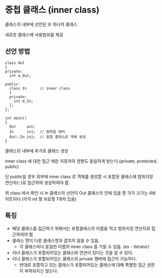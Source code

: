 # 중첩 클래스 (inner class)
클래스의 내부에 선언된 또 하나의 클래스

새로운 클래스에 사용범위를 제공

## 선언 방법
```
class Out
{
private:
  int m_Out;

public:
  class In      // inner class
  {
  private:
    int m_In; 
  };
};

int main()
{
  Out     out;
  In      in1;  // 컴파일 에러
  Out::In in2;  // 중첩 클래스로 객체 생성
}
```
클래스의 내부에 추가로 클래스 생성

inner class 에 대한 접근 제한 지정자의 영향도 동일하게 받는다.(private, protected, public)

단 public일 경우 외부에 inner class 로 객체를 생성할 시 포함된 클래스에 범위지정 연산자(::)로 접근하여 생성하여야 함.

위 class 에서 확인 시 In 클래스의 선언이 Out 클래스의 안에 있을 뿐 각각 크기는 4바이트이다 (각각 int 형 자료형 1개씩 있음)

## 특징
- 해당 클래스를 접근하기 위해서는 포함클래스의 이름을 적고 범위지정 연산자로 접근하여야 함
- 클래스 명이 다른 클래스명과 겹치지 않을 수 있음.
  - 각 클래스마다 동일한 이름의 inner class 를 가질 수 있음. (ex - iterator)
- 이너 클래스가 포함되어있는 클래스와 연관이 있다는 것을 알 수 있다.
- 이너 클래스가 포함되어있는 클래스의 private 멤버에 접근이 가능하다.
  - 반대로 포함하고 있는 클래스가 포함되어있는 클래스에 대해 특별한 접근 권한이 부여되지는 않는다.
